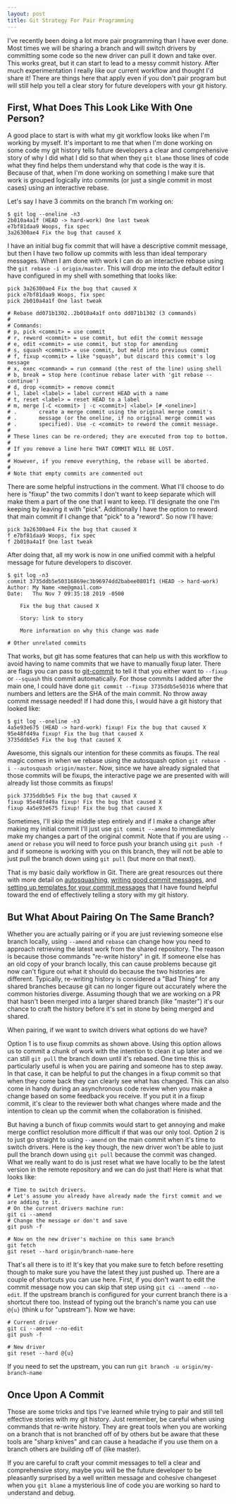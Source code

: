 ```yaml
---
layout: post
title: Git Strategy For Pair Programming
---
```


I've recently been doing a lot more pair programming than I have ever done. Most times we will be sharing a branch and will switch drivers by committing some code so the new driver can pull it down and take over. This works great, but it can start to lead to a messy commit history. After much experimentation I really like our current workflow and thought I'd share it! There are things here that apply even if you don't pair program but will still help you tell a clear story for future developers with your git history.

## First, What Does This Look Like With One Person?

A good place to start is with what my git workflow looks like when I'm working by myself. It's important to me that when I'm done working on some code my git history tells future developers a clear and comprehensive story of why I did what I did so that when they `git blame` those lines of code what they find helps them understand why that code is the way it is. Because of that, when I'm done working on something I make sure that work is grouped logically into commits (or just a single commit in most cases) using an interactive rebase.

Let's say I have 3 commits on the branch I'm working on:

```
$ git log --oneline -n3
2b010a4a1f (HEAD -> hard-work) One last tweak
e7bf81daa9 Woops, fix spec
3a26300ae4 Fix the bug that caused X
```

I have an initial bug fix commit that will have a descriptive commit message, but then I have two follow up commits with less than ideal temporary messages. When I am done with work I can do an interactive rebase using the `git rebase -i origin/master`. This will drop me into the default editor I have configured in my shell with something that looks like:

```
pick 3a26300ae4 Fix the bug that caused X
pick e7bf81daa9 Woops, fix spec
pick 2b010a4a1f One last tweak

# Rebase dd071b1302..2b010a4a1f onto dd071b1302 (3 commands)
#
# Commands:
# p, pick <commit> = use commit
# r, reword <commit> = use commit, but edit the commit message
# e, edit <commit> = use commit, but stop for amending
# s, squash <commit> = use commit, but meld into previous commit
# f, fixup <commit> = like "squash", but discard this commit's log message
# x, exec <command> = run command (the rest of the line) using shell
# b, break = stop here (continue rebase later with 'git rebase --continue')
# d, drop <commit> = remove commit
# l, label <label> = label current HEAD with a name
# t, reset <label> = reset HEAD to a label
# m, merge [-C <commit> | -c <commit>] <label> [# <oneline>]
# .       create a merge commit using the original merge commit's
# .       message (or the oneline, if no original merge commit was
# .       specified). Use -c <commit> to reword the commit message.
#
# These lines can be re-ordered; they are executed from top to bottom.
#
# If you remove a line here THAT COMMIT WILL BE LOST.
#
# However, if you remove everything, the rebase will be aborted.
#
# Note that empty commits are commented out
```

There are some helpful instructions in the comment. What I'll choose to do here is "fixup" the two commits I don't want to keep separate which will make them a part of the one that I want to keep. I'll designate the one I'm keeping by leaving it with "pick". Additionally I have the option to reword that main commit if I change that "pick" to a "reword". So now I'll have:

```
pick 3a26300ae4 Fix the bug that caused X
f e7bf81daa9 Woops, fix spec
f 2b010a4a1f One last tweak
```

After doing that, all my work is now in one unified commit with a helpful message for future developers to discover.

```
$ git log -n3
commit 3735ddb5e50316869ec3b96974dd2babee0801f1 (HEAD -> hard-work)
Author: My Name <me@gmail.com>
Date:   Thu Nov 7 09:35:18 2019 -0500

    Fix the bug that caused X

    Story: link to story

    More information on why this change was made

# Other unrelated commits
```

That works, but git has some features that can help us with this workflow to avoid having to name commits that we have to manually fixup later. There are flags you can pass to [git-commit](https://git-scm.com/docs/git-commit) to tell it that you either want to `--fixup` or `--squash` this commit automatically. For those commits I added after the main one, I could have done `git commit --fixup 3735ddb5e50316` where that numbers and letters are the SHA of the main commit. No throw away commit message needed! If I had done this, I would have a git history that looked like:

```
$ git log --oneline -n3
4a5e93e675 (HEAD -> hard-work) fixup! Fix the bug that caused X
95e48fd49a fixup! Fix the bug that caused X
3735ddb5e5 Fix the bug that caused X
```

Awesome, this signals our intention for these commits as fixups. The real magic comes in when we rebase using the autosquash option `git rebase -i --autosquash origin/master`. Now, since we have already signaled that those commits will be fixups, the interactive page we are presented with will already list those commits as fixups!

```
pick 3735ddb5e5 Fix the bug that caused X
fixup 95e48fd49a fixup! Fix the bug that caused X
fixup 4a5e93e675 fixup! Fix the bug that caused X
```

Sometimes, I'll skip the middle step entirely and if I make a change after making my initial commit I'll just use `git commit --amend` to immediately make my changes a part of the original commit. Note that if you are using `--amend` or `rebase` you will need to force push your branch using `git push -f` and if someone is working with you on this branch, they will not be able to just pull the branch down using `git pull` (but more on that next).

That is my basic daily workflow in Git. There are great resources out there with more detail on [autosquashing](https://thoughtbot.com/blog/autosquashing-git-commits), [writing good commit messages](https://tbaggery.com/2008/04/19/a-note-about-git-commit-messages.html), and [setting up templates for your commit messages](https://thoughtbot.com/blog/better-commit-messages-with-a-gitmessage-template) that I have found helpful toward the end of effectively telling a story with my git history.

## But What About Pairing On The Same Branch?

Whether you are actually pairing or if you are just reviewing someone else branch locally, using `--amend` and `rebase` can change how you need to approach retrieving the latest work from the shared repository. The reason is because those commands "re-write history" in git. If someone else has an old copy of your branch locally, this can cause problems because git now can't figure out what it should do because the two histories are different. Typically, re-writing history is considered a "Bad Thing" for any shared branches because git can no longer figure out accurately where the common histories diverge. Assuming though that we are working on a PR that hasn't been merged into a larger shared branch (like "master") it's our chance to craft the history before it's set in stone by being merged and shared.

When pairing, if we want to switch drivers what options do we have?

Option 1 is to use fixup commits as shown above. Using this option allows us to commit a chunk of work with the intention to clean it up later and we can still `git pull` the branch down until it's rebased. One time this is particularly useful is when you are pairing and someone has to step away. In that case, it can be helpful to put the changes in a fixup commit so that when they come back they can clearly see what has changed. This can also come in handy during an asynchronous code review when you make a change based on some feedback you receive. If you put it in a fixup commit, it's clear to the reviewer both what changes where made and the intention to clean up the commit when the collaboration is finished.

But having a bunch of fixup commits would start to get annoying and make merge conflict resolution more difficult if that was our only tool. Option 2 is to just go straight to using `--amend` on the main commit when it's time to switch drivers. Here is the key though, the new driver won't be able to just pull the branch down using `git pull` because the commit was changed. What we really want to do is just reset what we have locally to be the latest version in the remote repository and we can do just that! Here is what that looks like:

```
# Time to switch drivers.
# Let's assume you already have already made the first commit and we are adding to it.
# On the current drivers machine run:
git ci --amend
# Change the message or don't and save
git push -f

# Now on the new driver's machine on this same branch
git fetch
git reset --hard origin/branch-name-here
```


That's all there is to it! It's key that you make sure to fetch before resetting though to make sure you have the latest they just pushed up. There are a couple of shortcuts you can use here. First, if you don't want to edit the commit message now you can skip that step using `git ci --amend --no-edit`. If the upstream branch is configured for your current branch there is a shortcut there too. Instead of typing out the branch's name you can use `@{u}` (think u for "upstream"). Now we have:

```
# Current driver
git ci --amend --no-edit
git push -f

# New driver
git reset --hard @{u}
```

If you need to set the upstream, you can run `git branch -u origin/my-branch-name`

## Once Upon A Commit

Those are some tricks and tips I've learned while trying to pair and still tell effective stories with my git history. Just remember, be careful when using commands that re-write history. They are great tools when you are working on a branch that is not branched off of by others but be aware that these tools are "sharp knives" and can cause a headache if you use them on a branch others are building off of (like master).

If you are careful to craft your commit messages to tell a clear and comprehensive story, maybe you will be the future developer to be pleasantly surprised by a well written message and cohesive changeset when you `git blame` a mysterious line of code you are working so hard to understand and debug.
